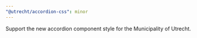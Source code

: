 ```yaml
---
"@utrecht/accordion-css": minor
---
```


Support the new accordion component style for the Municipality of Utrecht.
